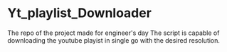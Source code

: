 # Yt_playlist_Downloader

The repo of the project made for engineer's day 
The script is capable of downloading the youtube playist in single go with the desired resolution.
